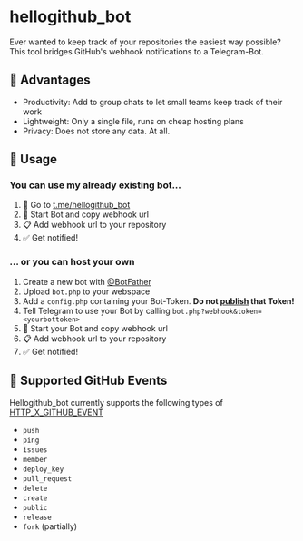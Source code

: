 # hellogithub_bot
Ever wanted to keep track of your repositories the easiest way possible? This tool bridges GitHub's webhook notifications to a Telegram-Bot.

## 🔶 Advantages
- Productivity: Add to group chats to let small teams keep track of their work
- Lightweight: Only a single file, runs on cheap hosting plans
- Privacy: Does not store any data. At all.


## 🔶 Usage
### You can use my already existing bot...
1. 🔗 Go to [t.me/hellogithub_bot](https://t.me/hellogithub_bot)
2. 🤖 Start Bot and copy webhook url
3. 📋 Add webhook url to your repository
4. ✅ Get notified!

### ... or you can host your own
1. Create a new bot with [@BotFather](https://t.me/BotFather)
1. Upload ```bot.php``` to your webspace
2. Add a ```config.php``` containing your Bot-Token. **Do not [publish](https://core.telegram.org/bots#6-botfather) that Token!**
1. Tell Telegram to use your Bot by calling ```bot.php?webhook&token=<yourbottoken>```
1. 🤖 Start your Bot and copy webhook url
3. 📋 Add webhook url to your repository
4. ✅ Get notified!

## 🔶 Supported GitHub Events
Hellogithub_bot currently supports the following types of [HTTP_X_GITHUB_EVENT](https://docs.github.com/en/free-pro-team@latest/developers/webhooks-and-events/webhook-events-and-payloads)
* ```push```
* ```ping```
* ```issues```
* ```member```
* ```deploy_key```
* ```pull_request```
* ```delete```
* ```create```
* ```public```
* ```release```
* ```fork``` (partially)

